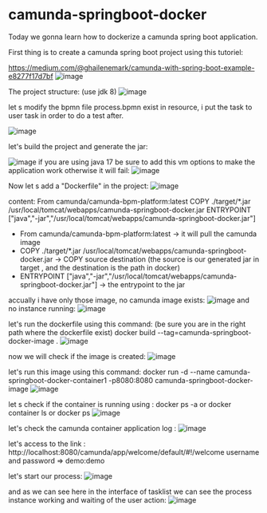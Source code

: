 # camunda-springboot-docker

Today we gonna learn how to dockerize a camunda spring boot application.

First thing is to create a camunda spring boot project using this tutoriel:

https://medium.com/@ghailenemark/camunda-with-spring-boot-example-e8277f17d7bf
![image](https://github.com/user-attachments/assets/f8fabca2-f357-4b3f-85ab-3e0b7a52a857)

The project structure: (use jdk 8)
![image](https://github.com/user-attachments/assets/d2716fc6-8010-48d1-9b5c-22c6f6ce3a06)

let s modify the bpmn file process.bpmn exist in resource, i put the task to user task in order to do a test after.

![image](https://github.com/user-attachments/assets/1efefc95-68b0-4913-b4e5-eeec7dcbbef9)

let's build the project and generate the jar:

![image](https://github.com/user-attachments/assets/62070c51-a350-4ed3-97c4-62c2633f489e)
if you are using java 17 be sure to add this vm options to make the application work otherwise it will fail:
![image](https://github.com/user-attachments/assets/f766774d-1f52-492e-a3f3-7181011fa1e9)

Now let s add a "Dockerfile" in the project:
![image](https://github.com/user-attachments/assets/5bb79c9f-5524-4a5f-9a1c-0250a1da33b9)

content:
From camunda/camunda-bpm-platform:latest
COPY ./target/*.jar /usr/local/tomcat/webapps/camunda-springboot-docker.jar
ENTRYPOINT ["java","-jar","/usr/local/tomcat/webapps/camunda-springboot-docker.jar"]

* From camunda/camunda-bpm-platform:latest -> it will pull the camunda image
* COPY ./target/*.jar /usr/local/tomcat/webapps/camunda-springboot-docker.jar  ->  COPY source destination (the source is our generated jar in target , and the destination is the path in docker)
* ENTRYPOINT ["java","-jar","/usr/local/tomcat/webapps/camunda-springboot-docker.jar"]  -> the entrypoint to the jar

  
accually i have only those image, no camunda image exists:
![image](https://github.com/user-attachments/assets/307b5c81-93bd-4418-91c2-bded08c70ae3)
and no instance running:
![image](https://github.com/user-attachments/assets/4564202c-c75a-499b-b1c8-61f8f53e97be)

let's run the dockerfile using this command: (be sure you are in the right path where the dockerfile exist)
docker build --tag=camunda-springboot-docker-image .
![image](https://github.com/user-attachments/assets/8522ed66-5503-467e-9cf7-50c7fac0d4e5)

now we will check if the image is created:
![image](https://github.com/user-attachments/assets/1ac5d3c4-7fc3-4612-91f3-88e05502bb86)

let's run this image using this command:
docker run -d --name camunda-springboot-docker-container1 -p8080:8080 camunda-springboot-docker-image
![image](https://github.com/user-attachments/assets/25c631b4-cd65-4bb8-bf0b-1d2c5ec31e50)


let s check if the container is running using :
docker ps -a  or docker container ls or docker ps
![image](https://github.com/user-attachments/assets/71605fcd-ab9c-47fa-8223-b4ec6337dd67)

let's check the camunda container application log :
![image](https://github.com/user-attachments/assets/b02579cf-3b9d-4917-90a8-4190f9547440)

let's access to the link : 
http://localhost:8080/camunda/app/welcome/default/#!/welcome
username and password => demo:demo

let's start our process:
![image](https://github.com/user-attachments/assets/8813e89a-19b1-4326-a8c7-eae2333d4808)

and as we can see here in the interface of tasklist we can see the process instance working and waiting of the user action:
![image](https://github.com/user-attachments/assets/15d6ca30-cd92-419d-b5a2-c51528acaa63)





